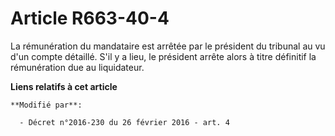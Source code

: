 # Article R663-40-4

La rémunération du mandataire est arrêtée par le président du tribunal au vu d'un compte détaillé. S'il y a lieu, le
président arrête alors à titre définitif la rémunération due au liquidateur.

**Liens relatifs à cet article**

	**Modifié par**:

	  - Décret n°2016-230 du 26 février 2016 - art. 4
